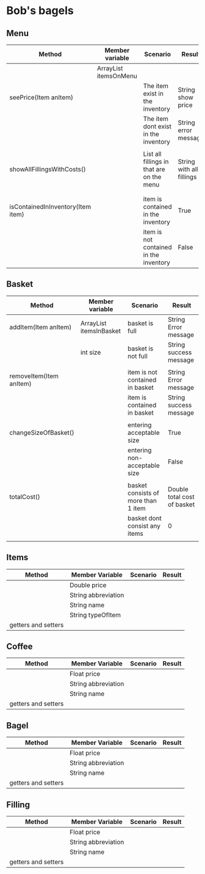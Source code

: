 # Bob's bagels

## Menu
| Method                            | Member variable             | Scenario                                  | Result                   |
|-----------------------------------|-----------------------------|-------------------------------------------|--------------------------|
|                                   | ArrayList<item> itemsOnMenu |                                           |                          |
| seePrice(Item anItem)             |                             | The item exist in the inventory           | String show price        |
|                                   |                             | The item dont exist in the inventory      | String error message     |
|                                   |                             |                                           |                          |
| showAllFillingsWithCosts()        |                             | List all fillings in that are on the menu | String with all fillings |
|                                   |                             |                                           |                          |
|                                   |                             |                                           |                          |
| isContainedInInventory(Item item) |                             | item is contained in the inventory        | True                     |
|                                   |                             | item is not contained in the inventory    | False                    |


## Basket
| Method                  | Member variable               | Scenario                            | Result                      |
|-------------------------|-------------------------------|-------------------------------------|-----------------------------|
| addItem(Item anItem)    | ArrayList<Item> itemsInBasket | basket is full                      | String Error message        |
|                         | int size                      | basket is not full                  | String success message      |
|                         |                               |                                     |                             |
| removeItem(Item anItem) |                               | item is not contained in basket     | String Error message        |
|                         |                               | item is contained in basket         | String success message      |
|                         |                               |                                     |                             |
| changeSizeOfBasket()    |                               | entering acceptable size            | True                        |
|                         |                               | entering non-acceptable size        | False                       |
|                         |                               |                                     |                             |
| totalCost()             |                               | basket consists of more than 1 item | Double total cost of basket |
|                         |                               | basket dont consist any items       | 0                           |
|                         |                               |                                     |                             |


## Items
| Method              | Member Variable     | Scenario | Result |
|---------------------|---------------------|----------|--------|
|                     | Double price        |          |        |
|                     | String abbreviation |          |        |
|                     | String name         |          |        |
|                     | String typeOfItem   |          |        |
| getters and setters |                     |          |        |


## Coffee
| Method              | Member Variable     | Scenario | Result |
|---------------------|---------------------|----------|--------|
|                     | Float price         |          |        |
|                     | String abbreviation |          |        |
|                     | String name         |          |        |
| getters and setters |                     |          |        |


## Bagel
| Method              | Member Variable     | Scenario | Result |
|---------------------|---------------------|----------|--------|
|                     | Float price         |          |        |
|                     | String abbreviation |          |        |
|                     | String name         |          |        |
| getters and setters |                     |          |        |


## Filling
| Method              | Member Variable     | Scenario | Result |
|---------------------|---------------------|----------|--------|
|                     | Float price         |          |        |
|                     | String abbreviation |          |        |
|                     | String name         |          |        |
| getters and setters |                     |          |        |